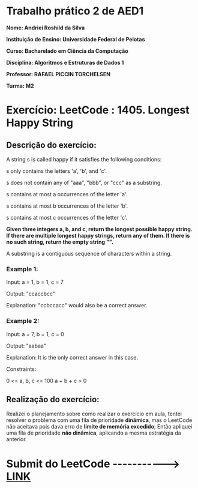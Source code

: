 # Trabalho prático 2 de AED1

**Nome: Andriei Roshild da Silva**

**Instituição de Ensino: Universidade Federal de Pelotas**

**Curso: Bacharelado em Ciência da Computação**

**Disciplina: Algoritmos e Estruturas de Dados 1**

**Professor: RAFAEL PICCIN TORCHELSEN**

**Turma: M2**

# Exercício: LeetCode : 1405. Longest Happy String
## Descrição do exercício:
A string s is called happy if it satisfies the following conditions:

s only contains the letters 'a', 'b', and 'c'.

s does not contain any of "aaa", "bbb", or "ccc" as a substring.

s contains at most a occurrences of the letter 'a'.

s contains at most b occurrences of the letter 'b'.

s contains at most c occurrences of the letter 'c'.

**Given three integers a, b, and c, return the longest possible happy string. If there are multiple longest happy strings, return any of them. If there is no such string, return the empty string "".**

A substring is a contiguous sequence of characters within a string.

### **Example 1:**

Input: a = 1, b = 1, c = 7

Output: "ccaccbcc"

Explanation: "ccbccacc" would also be a correct answer.

### **Example 2:**

Input: a = 7, b = 1, c = 0

Output: "aabaa"

Explanation: It is the only correct answer in this case.

Constraints:

0 <= a, b, c <= 100
a + b + c > 0

## Realização do exercício:

Realizei o planejamento sobre como realizar o exercício em aula, tentei resolver o problema com uma fila de prioridade **dinâmica**, mas o LeetCode não aceitava pois dava erro de **limite de memória excedido**;
Então apliquei uma fila de prioridade **não dinâmica**, aplicando a mesma estratégia da anterior.

# Submit do LeetCode -----------> [LINK](https://leetcode.com/submissions/detail/1722262319/)
